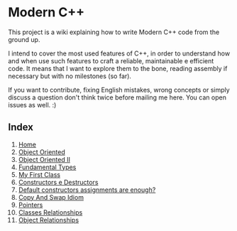 # Modern C++

This project is a wiki explaining how to write Modern C++ code from the ground up.

I intend to cover the most used features of C++, in order to understand how and when use such features to craft a reliable, maintainable e efficient code. It means that I want to explore them to the bone, reading assembly if necessary but with no milestones (so far).

If you want to contribute, fixing English mistakes, wrong concepts or simply discuss a question don't think twice before mailing me here. You can open issues as well. :)

## Index

1. [Home](https://github.com/jrziviani/C-Moderno/wiki/01.-Home)
2. [Object Oriented](https://github.com/jrziviani/C-Moderno/wiki/02.-Object-Oriented)
3. [Object Oriented II](https://github.com/jrziviani/C-Moderno/wiki/03.-Object-Oriented---II)
4. [Fundamental Types](https://github.com/jrziviani/C-Moderno/wiki/04.-Fundamental-Types)
5. [My First Class](https://github.com/jrziviani/C-Moderno/wiki/05.-My-First-Class)
6. [Constructors e Destructors](https://github.com/jrziviani/C-Moderno/wiki/06.-Constructors-e-Destructors)
7. [Default constructors assignments are enough?](https://github.com/jrziviani/C-Moderno/wiki/07.-Default-constructors-assignments-are-enough%3F)
8. [Copy And Swap Idiom](https://github.com/jrziviani/C-Moderno/wiki/08.-Copy-And-Swap-Idiom)
9. [Pointers](https://github.com/jrziviani/C-Moderno/wiki/09.-Pointers)
10. [Classes Relationships](https://github.com/jrziviani/C-Moderno/wiki/10.-Classes-Relationships)
11. [Object Relationships](https://github.com/jrziviani/C-Moderno/wiki/11.-Object-Relationships)

